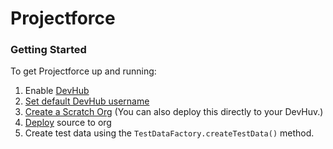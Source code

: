# Projectforce

### Getting Started

To get Projectforce up and running:

1. Enable [DevHub](https://developer.salesforce.com/docs/atlas.en-us.sfdx_setup.meta/sfdx_setup/sfdx_setup_enable_devhub.htm)
2. [Set default DevHub username](https://developer.salesforce.com/docs/atlas.en-us.sfdx_dev.meta/sfdx_dev/sfdx_dev_cli_usernames_orgs.htm)
3. [Create a Scratch Org](https://developer.salesforce.com/docs/atlas.en-us.sfdx_dev.meta/sfdx_dev/sfdx_dev_scratch_orgs_create.htm) (You can also deploy this directly to your DevHuv.)
4. [Deploy](https://developer.salesforce.com/docs/atlas.en-us.sfdx_cli_reference.meta/sfdx_cli_reference/cli_reference_force_source.htm) source to org
5. Create test data using the `TestDataFactory.createTestData()` method.


